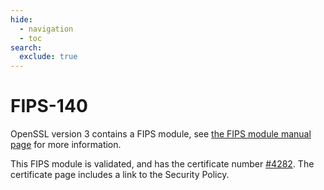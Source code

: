 ```yaml
---
hide:
  - navigation
  - toc
search:
  exclude: true
---
```


# FIPS-140

OpenSSL version 3 contains a FIPS module, see
[the FIPS module manual page](man7/fips_module.md) for more information.

This FIPS module is validated, and has the certificate number
[#4282](https://csrc.nist.gov/projects/cryptographic-module-validation-program/certificate/4282).
The certificate page includes a link to the Security Policy.
